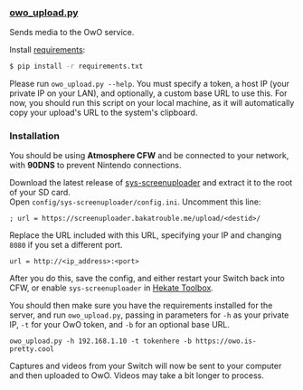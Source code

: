 ### [owo_upload.py](./owo_upload.py)
Sends media to the OwO service.

Install [requirements](./requirements.txt):

```bash
$ pip install -r requirements.txt
```

Please run `owo_upload.py --help`. You must specify a token, a host IP (your private IP on your LAN), and optionally, a custom base URL to use this.
For now, you should run this script on your local machine, as it will automatically copy your upload's URL to the system's clipboard.

### Installation
You should be using **Atmosphere CFW** and be connected to your network, with **90DNS** to prevent Nintendo connections.

Download the latest release of [sys-screenuploader](https://github.com/bakatrouble/sys-screenuploader/releases/) and extract it to the root of your SD card.  
Open `config/sys-screenuploader/config.ini`. Uncomment this line:  
```
; url = https://screenuploader.bakatrouble.me/upload/<destid>/
```
Replace the URL included with this URL, specifying your IP and changing `8080` if you set a different port.
```
url = http://<ip_address>:<port>
```
After you do this, save the config, and either restart your Switch back into CFW, or enable `sys-screenuploader` in [Hekate Toolbox](https://github.com/WerWolv/Hekate-Toolbox/releases/latest).

You should then make sure you have the requirements installed for the server, and run `owo_upload.py`, passing in parameters for `-h` as your private IP, `-t` for your OwO token, and `-b` for an optional base URL.
```
owo_upload.py -h 192.168.1.10 -t tokenhere -b https://owo.is-pretty.cool
```

Captures and videos from your Switch will now be sent to your computer and then uploaded to OwO. Videos may take a bit longer to process.